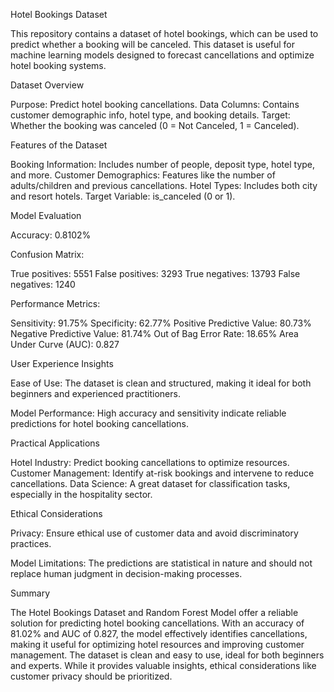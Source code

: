Hotel Bookings Dataset

This repository contains a dataset of hotel bookings, which can be used to predict whether a booking will be canceled. This dataset is useful for machine learning models designed to forecast cancellations and optimize hotel booking systems.

Dataset Overview

Purpose: Predict hotel booking cancellations.
Data Columns: Contains customer demographic info, hotel type, and booking details.
Target: Whether the booking was canceled (0 = Not Canceled, 1 = Canceled).

Features of the Dataset

Booking Information: Includes number of people, deposit type, hotel type, and more.
Customer Demographics: Features like the number of adults/children and previous cancellations.
Hotel Types: Includes both city and resort hotels.
Target Variable: is_canceled (0 or 1).

Model Evaluation

Accuracy: 0.8102%

Confusion Matrix:

True positives: 5551
False positives: 3293
True negatives: 13793
False negatives: 1240

Performance Metrics:

Sensitivity: 91.75%
Specificity: 62.77%
Positive Predictive Value: 80.73%
Negative Predictive Value: 81.74%
Out of Bag Error Rate: 18.65%
Area Under Curve (AUC): 0.827

User Experience Insights

Ease of Use: The dataset is clean and structured, making it ideal for both beginners and experienced practitioners.

Model Performance: High accuracy and sensitivity indicate reliable predictions for hotel booking cancellations.

Practical Applications

Hotel Industry: Predict booking cancellations to optimize resources.
Customer Management: Identify at-risk bookings and intervene to reduce cancellations.
Data Science: A great dataset for classification tasks, especially in the hospitality sector.

Ethical Considerations

Privacy: Ensure ethical use of customer data and avoid discriminatory practices.

Model Limitations: The predictions are statistical in nature and should not replace human judgment in decision-making processes.

Summary 

The Hotel Bookings Dataset and Random Forest Model offer a reliable solution for predicting hotel booking cancellations. With an accuracy of 81.02% and AUC of 0.827, the model effectively identifies cancellations, making it useful for optimizing hotel resources and improving customer management. The dataset is clean and easy to use, ideal for both beginners and experts. While it provides valuable insights, ethical considerations like customer privacy should be prioritized.



